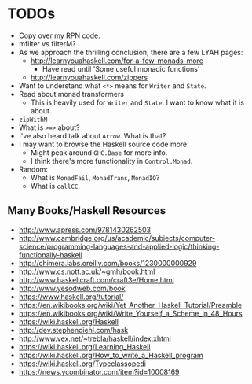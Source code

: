 # TODOs

* Copy over my RPN code.
* mfilter vs filterM?
* As we approach the thrilling conclusion, there are a few LYAH pages:
  * http://learnyouahaskell.com/for-a-few-monads-more
    * Have read until 'Some useful monadic functions'
  * http://learnyouahaskell.com/zippers
* Want to understand what `<*>` means for `Writer` and `State`.
* Read about monad transformers
  * This is heavily used for `Writer` and `State`. I want to know what
    it is about.
* `zipWithM`
* What is `>=>` about?
* I've also heard talk about `Arrow`. What is that?
* I may want to browse the Haskell source code more:
  * Might peak around `GHC.Base` for more info.
  * I think there's more functionality in `Control.Monad`.
* Random:
  * What is `MonadFail`, `MonadTrans`, `MonadIO`?
  * What is `callCC`.

## Many Books/Haskell Resources

* http://www.apress.com/9781430262503
* http://www.cambridge.org/us/academic/subjects/computer-science/programming-languages-and-applied-logic/thinking-functionally-haskell
* http://chimera.labs.oreilly.com/books/1230000000929
* http://www.cs.nott.ac.uk/~gmh/book.html
* http://www.haskellcraft.com/craft3e/Home.html
* http://www.yesodweb.com/book
* https://www.haskell.org/tutorial/
* https://en.wikibooks.org/wiki/Yet_Another_Haskell_Tutorial/Preamble
* https://en.wikibooks.org/wiki/Write_Yourself_a_Scheme_in_48_Hours
* https://wiki.haskell.org/Haskell
* http://dev.stephendiehl.com/hask
* http://www.vex.net/~trebla/haskell/index.xhtml
* https://wiki.haskell.org/Learning_Haskell
* https://wiki.haskell.org/How_to_write_a_Haskell_program
* https://wiki.haskell.org/Typeclassopedi
* https://news.ycombinator.com/item?id=10008169
